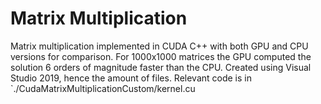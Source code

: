 # Matrix Multiplication

Matrix multiplication implemented in CUDA C++ with both GPU and CPU versions for comparison. For 1000x1000 matrices the GPU computed the solution 6 orders of magnitude faster than the CPU.
Created using Visual Studio 2019, hence the amount of files. Relevant code is in `./CudaMatrixMultiplicationCustom/kernel.cu

